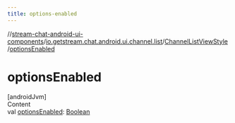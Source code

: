 ```yaml
---
title: options-enabled
---
```

//[stream-chat-android-ui-components](../../../index.md)/[io.getstream.chat.android.ui.channel.list](../index.md)/[ChannelListViewStyle](index.md)/[optionsEnabled](optionsEnabled.md)



# optionsEnabled  
[androidJvm]  
Content  
val [optionsEnabled](optionsEnabled.md): [Boolean](https://kotlinlang.org/api/latest/jvm/stdlib/kotlin/-boolean/index.html)  




